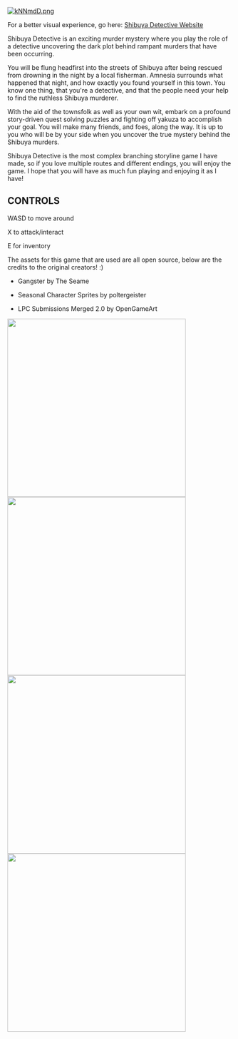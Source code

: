 [![kNNmdD.png](https://user-images.githubusercontent.com/96705270/169386509-45dd3bec-40f0-4dec-bb4e-4cc4cf7b9f41.png)](https://user-images.githubusercontent.com/96705270/169386509-45dd3bec-40f0-4dec-bb4e-4cc4cf7b9f41.png)


For a better visual experience, go here: [Shibuya Detective Website](https://shibuya-detective.web.app/)

Shibuya Detective is an exciting murder mystery where you play the role of a detective uncovering the dark plot behind rampant murders that have been occurring.

You will be flung headfirst into the streets of Shibuya after being rescued from drowning in the night by a local fisherman. Amnesia surrounds what happened that night, and how exactly you found yourself in this town. You know one thing, that you're a detective, and that the people need your help to find the ruthless Shibuya murderer. 

With the aid of the townsfolk as well as your own wit, embark on a profound story-driven quest solving puzzles and fighting off yakuza to accomplish your goal. You will make many friends, and foes, along the way. It is up to you who will be by your side when you uncover the true mystery behind the Shibuya murders.

Shibuya Detective is the most complex branching storyline game I have made, so if you love multiple routes and different endings, you will enjoy the game. I hope that you will have as much fun playing and enjoying it as I have!

## CONTROLS

WASD to move around

X to attack/interact

E for inventory



The assets for this game that are used are all open source, below are the credits to the original creators! :)

- Gangster by The Seame

- Seasonal Character Sprites by poltergeister

- LPC Submissions Merged 2.0 by OpenGameArt


<img src="https://user-images.githubusercontent.com/96705270/169404646-61c79c52-f430-4d0d-a271-a2e53f52a1a7.png" width="400" /> <img src="https://user-images.githubusercontent.com/96705270/169404935-83a3bbd1-fc02-4cb7-a5e1-675441f72677.png" width="400" />  <img src="https://user-images.githubusercontent.com/96705270/169404946-46cc7248-54e9-43b1-9b6f-4a15905dd209.png" width="400" /> <img src="https://user-images.githubusercontent.com/96705270/169404937-abe62c5b-4e12-4f22-ac2e-a8ec4557cc94.png" width="400" />

